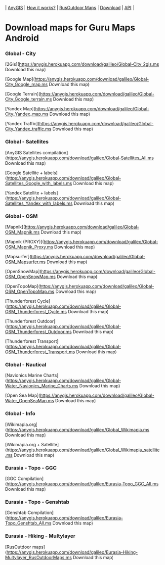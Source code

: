 | [AnyGIS][01] | [How it works?][02] | [RusOutdoor Maps][03] | [Download][04] | [API][05] |


[01]: https://nnngrach.github.io/AnyGIS_maps/index_en
[02]: https://nnngrach.github.io/AnyGIS_maps/Web/Html/Description_en
[03]: https://nnngrach.github.io/AnyGIS_maps/Web/Html/RusOutdoor_en
[04]: https://nnngrach.github.io/AnyGIS_maps/Web/Html/DownloadPage_en
[05]: https://nnngrach.github.io/AnyGIS_maps/Web/Html/Api_en
# Download maps for Guru Maps Android


### Global - City
[2Gis](https://anygis.herokuapp.com/download/galileo/Global-City_2gis.ms Download this map)

[Google Map](https://anygis.herokuapp.com/download/galileo/Global-City_Google_map.ms Download this map)

[Google Terrain](https://anygis.herokuapp.com/download/galileo/Global-City_Google_terrain.ms Download this map)

[Yandex Map](https://anygis.herokuapp.com/download/galileo/Global-City_Yandex_map.ms Download this map)

[Yandex Traffic](https://anygis.herokuapp.com/download/galileo/Global-City_Yandex_traffic.ms Download this map)



### Global - Satellites
[AnyGIS Satellites compilation](https://anygis.herokuapp.com/download/galileo/Global-Satellites_All.ms Download this map)

[Google Satellite + labels](https://anygis.herokuapp.com/download/galileo/Global-Satellites_Google_with_labels.ms Download this map)

[Yandex Satellite + labels](https://anygis.herokuapp.com/download/galileo/Global-Satellites_Yandex_with_labels.ms Download this map)



### Global - OSM
[Mapnik](https://anygis.herokuapp.com/download/galileo/Global-OSM_Mapnik.ms Download this map)

[Mapnik (PROXY)](https://anygis.herokuapp.com/download/galileo/Global-OSM_Mapnik_Proxy.ms Download this map)

[Mapsurfer](https://anygis.herokuapp.com/download/galileo/Global-OSM_Mapsurfer.ms Download this map)

[OpenSnowMap](https://anygis.herokuapp.com/download/galileo/Global-OSM_OpenSnowMap.ms Download this map)

[OpenTopoMap](https://anygis.herokuapp.com/download/galileo/Global-OSM_OpenTopoMap.ms Download this map)

[Thunderforest Cycle](https://anygis.herokuapp.com/download/galileo/Global-OSM_Thunderforest_Cycle.ms Download this map)

[Thunderforest Outdoor](https://anygis.herokuapp.com/download/galileo/Global-OSM_Thunderforest_Outdoor.ms Download this map)

[Thunderforest Transport](https://anygis.herokuapp.com/download/galileo/Global-OSM_Thunderforest_Transport.ms Download this map)



### Global - Nautical
[Navionics Marine Charts](https://anygis.herokuapp.com/download/galileo/Global-Water_Navionics_Marine_Charts.ms Download this map)

[Open Sea Map](https://anygis.herokuapp.com/download/galileo/Global-Water_OpenSeaMap.ms Download this map)



### Global - Info
[Wikimapia.org](https://anygis.herokuapp.com/download/galileo/Global_Wikimapia.ms Download this map)

[Wikimapia.org + Satellite](https://anygis.herokuapp.com/download/galileo/Global_Wikimapia_satellite.ms Download this map)



### Eurasia - Topo - GGC
[GGC Compilation](https://anygis.herokuapp.com/download/galileo/Eurasia-Topo_GGC_All.ms Download this map)



### Eurasia - Topo - Genshtab
[Genshtab Compilation](https://anygis.herokuapp.com/download/galileo/Eurasia-Topo_Genshtab_All.ms Download this map)



### Eurasia - Hiking - Multylayer
[RusOutdoor maps](https://anygis.herokuapp.com/download/galileo/Eurasia-Hiking-Multylayer_RusOutdoorMaps.ms Download this map)

